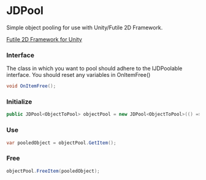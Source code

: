 # JDPool
Simple object pooling for use with Unity/Futile 2D Framework.

[Futile 2D Framework for Unity](https://github.com/MattRix/Futile)

### Interface
The class in which you want to pool should adhere to the IJDPoolable interface. 
You should reset any variables in OnItemFree()
```c#
void OnItemFree();
```

### Initialize
```c#
public JDPool<ObjectToPool> objectPool = new JDPool<ObjectToPool>(() => new ObjectToPool());
```

### Use
```c#
var pooledObject = objectPool.GetItem();
```

### Free 
```c#
objectPool.FreeItem(pooledObject);
```
